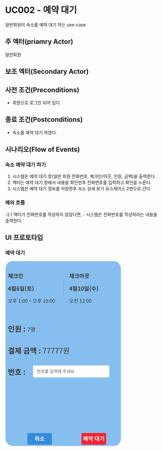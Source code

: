 # UC002 - 예약 대기

일반회원이 숙소를 예약 대기 하는 use-case

## 주 엑터(priamry Actor)

일반회원

## 보조 엑터(Secondary Actor)

## 사전 조건(Preconditions)

- 회원으로 로그인 되어 있다.

## 종료 조건(Postconditions)

- 숙소를 예약 대기 하였다.

## 시나리오(Flow of Events)

### 숙소 예약 대기 하기

1. 시스템은 예약 대기 창(일반 회원 전화번호, 체크인/아웃, 인원, 금액)을 출력한다.
2. 액터는 예약 대기 창에서 내용을 확인한후 전화번호를 입력하고 확인을 누른다.
3. 시스템은 예약 대기 정보를 저장한후 숙소 상세 보기 유스케이스 2번으로 간다. 

### 예외 흐름

-2.1 액터가 전화번호를 작성하지 않았다면,
    - 시스템은 전화번호를 작성하라는 내용을 출력한다.


## UI 프로토타입

### 예약 대기

![예약 대기](../../images/예약대기.png)